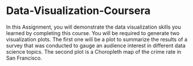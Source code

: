 # Data-Visualization-Coursera
In this Assignment, you will demonstrate the data visualization skills you learned by completing this course. You will be required to generate two visualization plots. The first one will be a plot to summarize the results of a survey that was conducted to gauge an audience interest in different data science topics. The second plot is a Choropleth map of the crime rate in San Francisco.
